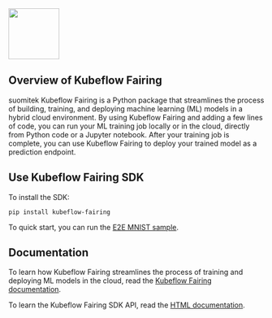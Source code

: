 <img src="https://www.kubeflow.org/images/logo.svg" width="100">

## Overview of Kubeflow Fairing
suomitek
Kubeflow Fairing is a Python package that streamlines the process of building,
training, and deploying machine learning (ML) models in a hybrid cloud
environment. By using Kubeflow Fairing and adding a few lines of code, you can
run your ML training job locally or in the cloud, directly from Python code or
a Jupyter notebook. After your training job is complete, you can use Kubeflow
Fairing to deploy your trained model as a prediction endpoint.

## Use Kubeflow Fairing SDK

To install the SDK:
  ```
  pip install kubeflow-fairing
  ```

To quick start, you can run the [E2E MNIST sample](examples/mnist).

## Documentation

To learn how Kubeflow Fairing streamlines the process of training and deploying
ML models in the cloud, read the [Kubeflow Fairing
documentation][fairing-overview]. 

To learn the Kubeflow Fairing SDK API, read the [HTML documentation][html-doc].

[fairing-overview]: https://www.kubeflow.org/docs/components/fairing/fairing-overview/
[html-doc]: https://kubeflow-fairing.readthedocs.io/en/latest/index.html

